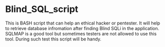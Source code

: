 # Blind_SQL_script

This is BASH script that can help an ethical hacker or pentester. 
It will help to retrieve database infromation after finding Blind SQLi in the application.
SQLMAP is a good tool but sometimes testers are not allowed to use this tool. During such test this script will be handy.
